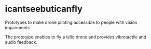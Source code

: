 # icantseebuticanfly
Prototypes to make drone piloting accessible to people with vision impairments

The prototype enables to fly a tello drone and provides vibrotactile and audio feedback.
